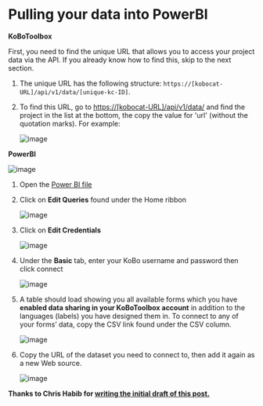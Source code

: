 # Pulling your data into PowerBI

**KoBoToolbox**

First, you need to find the unique URL that allows you to access your project data via the API. If you already know how to find this, skip to the next section. 

1. The unique URL has the following structure: `https://[kobocat-URL]/api/v1/data/[unique-kc-ID]`. 

2. To find this URL, go to [https://[kobocat-URL]/api/v1/data/](https://[kobocat-URL]/api/v1/data/) and find the project in the list at the bottom, the copy the value for 'url' (without the quotation marks). For example: 

    ![image](/images/pulling_data_powerbi/kobo.jpg)

**PowerBI**

![image](/images/pulling_data_powerbi/powerbi.gif)

1. Open the [Power BI file](https://drive.google.com/file/d/1kYUnVjXIU5zFK-Yn43dPqARy-3L8N7xr/view)  

2. Click on **Edit Queries** found under the Home ribbon  

    ![image](/images/pulling_data_powerbi/edit_queries.jpg)

3. Click on **Edit Credentials**

    ![image](/images/pulling_data_powerbi/edit_credentials.jpg)

4. Under the **Basic** tab, enter your KoBo username and password then click connect

    ![image](/images/pulling_data_powerbi/login.jpg)

5. A table should load showing you all available forms which you have **enabled data sharing in your KoBoToolbox account** in addition to the languages (labels) you have designed them in. To connect to any of your forms’ data, copy the CSV link found under the CSV column.

    ![image](/images/pulling_data_powerbi/csv.jpg)

6. Copy the URL of the dataset you need to connect to, then add it again as a new Web source.

    ![image](/images/pulling_data_powerbi/url.gif)


**Thanks to Chris Habib for [writing the initial draft of this post.](https://groups.google.com/forum/#!searchin/kobo-users/Re$3A$20Connecting$20Power$20BI$20to$20KoBo%7Csort:date/kobo-users/K-Iyo7A914E/qy47nkCJCwAJ)**
